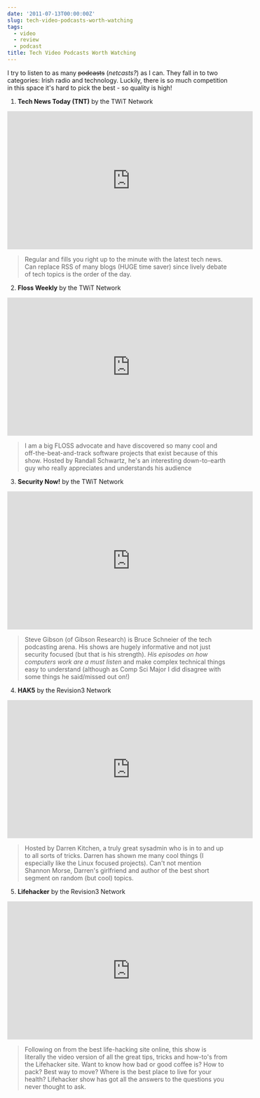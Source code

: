 ```yaml
---
date: '2011-07-13T00:00:00Z'
slug: tech-video-podcasts-worth-watching
tags:
  - video
  - review
  - podcast
title: Tech Video Podcasts Worth Watching
---
```


I try to listen to as many <strike>podcasts</strike> (_netcasts?_) as I can.
They fall in to two categories: Irish radio and technology. Luckily, there is so
much competition in this space it's hard to pick the best - so quality is high!

1. **Tech News Today (TNT)** by the TWiT Network

<iframe width="560" height="315" src="http://www.youtube.com/embed/ZiOI7GbVhoY" frameborder="0" allowfullscreen="allowfullscreen"></iframe>

> Regular and fills you right up to the minute with the latest tech news. Can
> replace RSS of many blogs (HUGE time saver) since lively debate of tech topics
> is the order of the day.

2. **Floss Weekly** by the TWiT Network

<iframe width="560" height="315" src="http://www.youtube.com/embed/mGC_82RBH7c" frameborder="0" allowfullscreen="allowfullscreen"></iframe>

> I am a big FLOSS advocate and have discovered so many cool and
> off-the-beat-and-track software projects that exist because of this show.
> Hosted by Randall Schwartz, he's an interesting down-to-earth guy who really
> appreciates and understands his audience

3. **Security Now!** by the TWiT Network

<iframe width="560" height="315" src="http://www.youtube.com/embed/XhKqlBpH3Oc" frameborder="0" allowfullscreen="allowfullscreen"></iframe>

> Steve Gibson (of Gibson Research) is Bruce Schneier of the tech podcasting
> arena. His shows are hugely informative and not just security focused (but
> that is his strength). _His episodes on how computers work are a must listen_
> and make complex technical things easy to understand (although as Comp Sci
> Major I did disagree with some things he said/missed out on!)

4. **HAK5** by the Revision3 Network

<iframe width="560" height="315" src="http://www.youtube.com/embed/oIeKnB_5u2U" frameborder="0" allowfullscreen="allowfullscreen"></iframe>

> Hosted by Darren Kitchen, a truly great sysadmin who is in to and up to all
> sorts of tricks. Darren has shown me many cool things (I especially like the
> Linux focused projects). Can't not mention Shannon Morse, Darren's girlfriend
> and author of the best short segment on random (but cool) topics.

5. **Lifehacker** by the Revision3 Network

<iframe width="560" height="315" src="http://www.youtube.com/embed/6oSPmoqt5RE" frameborder="0" allowfullscreen="allowfullscreen"></iframe>

> Following on from the best life-hacking site online, this show is literally
> the video version of all the great tips, tricks and how-to's from the
> Lifehacker site. Want to know how bad or good coffee is? How to pack? Best way
> to move? Where is the best place to live for your health? Lifehacker show has
> got all the answers to the questions you never thought to ask.
